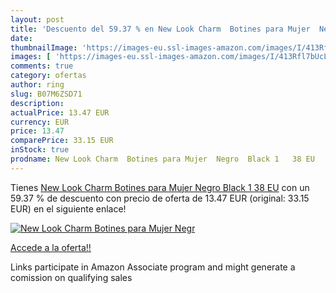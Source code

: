 ```yaml
---
layout: post
title: 'Descuento del 59.37 % en New Look Charm  Botines para Mujer  Negr'
date: 
thumbnailImage: 'https://images-eu.ssl-images-amazon.com/images/I/413Rfl7bUcL._SL200_.jpg'
images: [ 'https://images-eu.ssl-images-amazon.com/images/I/413Rfl7bUcL._SL200_.jpg' ]
comments: true
category: ofertas
author: ring
slug: B07M6ZSD71
description:
actualPrice: 13.47 EUR
currency: EUR
price: 13.47
comparePrice: 33.15 EUR
inStock: true
prodname: New Look Charm  Botines para Mujer  Negro  Black 1   38 EU
---
```


Tienes [New Look Charm  Botines para Mujer  Negro  Black 1   38 EU](https://www.amazon.es/dp/B07M6ZSD71/?tag=tolees-21) con un 59.37 % de descuento con precio de oferta de 13.47 EUR (original: 33.15 EUR) en el siguiente enlace!

[![New Look Charm  Botines para Mujer  Negr](https://images-eu.ssl-images-amazon.com/images/I/413Rfl7bUcL._SL200_.jpg)](https://www.amazon.es/dp/B07M6ZSD71/?tag=tolees-21)

[Accede a la oferta!!](https://www.amazon.es/dp/B07M6ZSD71/?tag=tolees-21)

Links participate in Amazon Associate program and might generate a comission on qualifying sales


